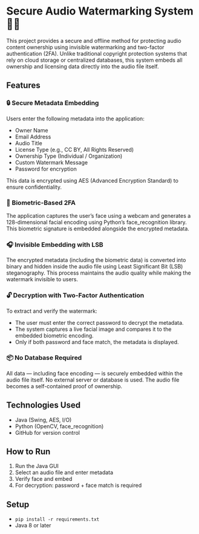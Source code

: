 # Secure Audio Watermarking System 🎵🔐

This project provides a secure and offline method for protecting audio content ownership using invisible watermarking and two-factor authentication (2FA). Unlike traditional copyright protection systems that rely on cloud storage or centralized databases, this system embeds all ownership and licensing data directly into the audio file itself.

## Features
### 🔒 Secure Metadata Embedding
Users enter the following metadata into the application:
- Owner Name
- Email Address
- Audio Title
- License Type (e.g., CC BY, All Rights Reserved)
- Ownership Type (Individual / Organization)
- Custom Watermark Message
- Password for encryption
  
This data is encrypted using AES (Advanced Encryption Standard) to ensure confidentiality.

### 🧬 Biometric-Based 2FA
The application captures the user’s face using a webcam and generates a 128-dimensional facial encoding using Python’s face_recognition library. This biometric signature is embedded alongside the encrypted metadata.

### 🎧 Invisible Embedding with LSB
The encrypted metadata (including the biometric data) is converted into binary and hidden inside the audio file using Least Significant Bit (LSB) steganography. This process maintains the audio quality while making the watermark invisible to users.

### 🔓 Decryption with Two-Factor Authentication
To extract and verify the watermark:

- The user must enter the correct password to decrypt the metadata.
- The system captures a live facial image and compares it to the embedded biometric encoding.
- Only if both password and face match, the metadata is displayed.

### 📦 No Database Required
All data — including face encoding — is securely embedded within the audio file itself. No external server or database is used. The audio file becomes a self-contained proof of ownership.

## Technologies Used
- Java (Swing, AES, I/O)
- Python (OpenCV, face_recognition)
- GitHub for version control

## How to Run
1. Run the Java GUI
2. Select an audio file and enter metadata
3. Verify face and embed
4. For decryption: password + face match is required

## Setup
- `pip install -r requirements.txt`
- Java 8 or later
